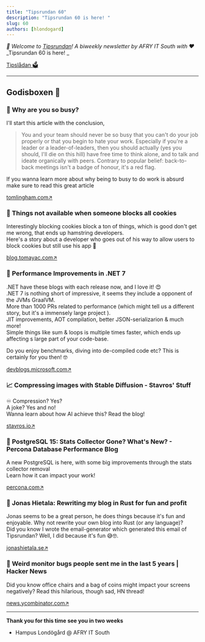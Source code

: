 ```yaml
---
title: "Tipsrundan 60"
description: "Tipsrundan 60 is here! "
slug: 60
authors: [hlondogard]
---
```

_👋 Welcome to [Tipsrundan](https://buitsyd.com/tipsrundan/60/)! A biweekly newsletter by AFRY IT South with ❤️_
_Tipsrundan 60 is here! _
<!--truncate-->

[Tipslådan 🗳](mailto:hampus.londogard@afry.com?subject=Tips)    

---




## Godisboxen 🍭
        
### 👥 Why are you so busy?

I'll start this article with the conclusion,    
> You and your team should never be so busy that you can't do your job properly or that you begin to hate your work. Especially if you're a leader or a leader-of-leaders, then you should actually (yes you should, I'll die on this hill) have free time to think alone, and to talk and ideate organically with peers. Contrary to popular belief: back-to-back meetings isn't a badge of honour, it's a red flag.

If you wanna learn more about why being to busy to do work is absurd make sure to read this great article 

[tomlingham.com↗](https://tomlingham.com/articles/why-are-you-so-busy)

### 📱 Things not available when someone blocks all cookies

Interestingly blocking cookies block a ton of things, which is good don't get me wrong, that ends up hamstring developers.  
Here's a story about a developer who goes out of his way to allow users to block cookies but still use his app 🥳

[blog.tomayac.com↗](https://blog.tomayac.com/2022/08/30/things-not-available-when-someone-blocks-all-cookies)

### 🎒 Performance Improvements in .NET 7

.NET have these blogs with each release now, and I love it! 😍    
.NET 7 is nothing short of impressive, it seems they include a opponent of the JVMs GraalVM.    
More than 1000 PRs related to performance (which might tell us a different story, but it's a immensely large project ).    
JIT improvements, AOT compilation, better JSON-serializarion & much more!  
Simple things like sum & loops is multiple times faster, which ends up affecting s large part of your code-base.

Do you enjoy benchmarks, diving into de-compiled code etc? This is certainly for you then! 🤓

[devblogs.microsoft.com↗](https://devblogs.microsoft.com/dotnet/performance_improvements_in_net_7/)

### 📈 Compressing images with Stable Diffusion - Stavros' Stuff

♾️ Compression? Yes?    
A joke? Yes and no!  
Wanna learn about how AI achieve this? Read the blog!

[stavros.io↗](https://www.stavros.io/posts/compressing-images-with-stable-diffusion/)

### 🎒 PostgreSQL 15: Stats Collector Gone? What's New? - Percona Database Performance Blog

A new PostgreSQL is here, with some big improvements through the stats collector removal   
Learn how it can impact your work!

[percona.com↗](https://www.percona.com/blog/postgresql-15-stats-collector-gone-whats-new/)

### 🎒 Jonas Hietala: Rewriting my blog in Rust for fun and profit

Jonas seems to be a great person, he does things because it's fun and enjoyable. Why not rewrite your own blog into Rust (or any language)?  
Did you know I wrote the email-generator which generated this email of Tipsrundan? Well, I did because it's fun 😅🤓.


[jonashietala.se↗](https://www.jonashietala.se/blog/2022/08/29/rewriting_my_blog_in_rust_for_fun_and_profit/)

### 🔀 Weird monitor bugs people sent me in the last 5 years | Hacker News

Did you know office chairs and a bag of coins might impact your screens negatively? Read this hilarious, though sad, HN thread!

[news.ycombinator.com↗](https://news.ycombinator.com/item?id=32629669)   

---

**Thank you for this time see you in two weeks**   
- Hampus Londögård @ AFRY IT South